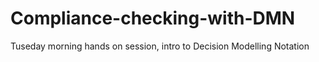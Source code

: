 # Compliance-checking-with-DMN
Tuseday morning hands on session, intro to Decision Modelling Notation
